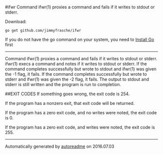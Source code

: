 #ifwr
Command ifwr(1) proxies a command and fails if it writes to stdout or stderr.

Download:
```shell
go get github.com/jimmyfrasche/ifwr
```

If you do not have the go command on your system, you need to [Install Go](http://golang.org/doc/install) first

* * *
Command ifwr(1) proxies a command and fails if it writes to stdout or stderr.
ifwr(1) execs a command and notes if it writes to stdout or stderr.
If the command completes successfully but wrote to stdout and ifwr(1) was given the -1 flag, it fails.
If the command completes successfully but wrote to stderr and ifwr(1) was given the -2 flag, it fails.
The output to stdout and stderr is still written and the program is run to completion.

##EXIT CODES
If something goes wrong, the exit code is 254.

If the program has a nonzero exit, that exit code will be returned.

If the program has a zero exit code, and no writes were noted, the exit code is 0.

If the program has a zero exit code, and writes were noted, the exit code is 255.



* * *
Automatically generated by [autoreadme](https://github.com/jimmyfrasche/autoreadme) on 2016.07.03
